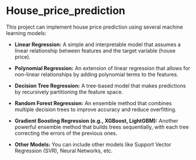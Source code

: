 # House_price_prediction
This project can implement house price prediction using several machine learning models:

*   **Linear Regression:** A simple and interpretable model that assumes a linear relationship between features and the target variable (house price).

*   **Polynomial Regression:** An extension of linear regression that allows for non-linear relationships by adding polynomial terms to the features.

*   **Decision Tree Regression:** A tree-based model that makes predictions by recursively partitioning the feature space.

*   **Random Forest Regression:** An ensemble method that combines multiple decision trees to improve accuracy and reduce overfitting.

*   **Gradient Boosting Regression (e.g., XGBoost, LightGBM):**  Another powerful ensemble method that builds trees sequentially, with each tree correcting the errors of the previous ones.

*   **Other Models:** You can include other models like Support Vector Regression (SVR), Neural Networks, etc.
